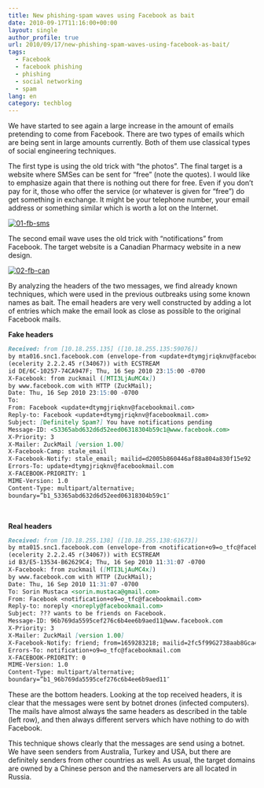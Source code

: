 ```yaml
---
title: New phishing-spam waves using Facebook as bait
date: 2010-09-17T11:16:00+00:00
layout: single
author_profile: true
url: 2010/09/17/new-phishing-spam-waves-using-facebook-as-bait/
tags:
  - Facebook
  - facebook phishing
  - phishing
  - social networking
  - spam
lang: en
category: techblog
---
```

We have started to see again a large increase in the amount of emails pretending to come from Facebook. There are two types of emails which are being sent in large amounts currently. Both of them use classical types of social engineering techniques.

The first type is using the old trick with “the photos”. The final target is a website where SMSes can be sent for “free” (note the quotes). I would like to emphasize again that there is nothing out there for free. Even if you don’t pay for it, those who offer the service (or whatever is given for “free”) do get something in exchange. It might be your telephone number, your email address or something similar which is worth a lot on the Internet.

[![01-fb-sms](http://lh3.ggpht.com/_vaUVXcmC3OI/TJNG6kK5njI/AAAAAAAACdc/7MbC1ntSrds/01-fb-sms_thumb%5B1%5D.png?imgmax=800 "01-fb-sms")](http://lh6.ggpht.com/_vaUVXcmC3OI/TJNG39uTiOI/AAAAAAAACdY/5ylDv4GGTwI/s1600-h/01-fb-sms%5B3%5D.png)

The second email wave uses the old trick with “notifications” from Facebook. The target website is a Canadian Pharmacy website in a new design.

[![02-fb-can](http://lh5.ggpht.com/_vaUVXcmC3OI/TJNHBUssubI/AAAAAAAACdk/-dmFIr57cLA/02-fb-can_thumb%5B1%5D.png?imgmax=800 "02-fb-can")](http://lh3.ggpht.com/_vaUVXcmC3OI/TJNG_vWZUPI/AAAAAAAACdg/14PBmRcQ8js/s1600-h/02-fb-can%5B3%5D.png)

By analyzing the headers of the two messages, we find already known techniques, which were used in the previous outbreaks using some known names as bait. The email headers are very well constructed by adding a lot of entries which make the email look as close as possible to the original Facebook mails.

**Fake headers**

```md
Received: from [10.18.255.135] ([10.18.255.135:59076])
by mta016.snc1.facebook.com (envelope-from <update+dtymgjriqknv@facebookmail.com>)
(ecelerity 2.2.2.45 r(34067)) with ECSTREAM
id DE/6C-10257-74CA947F; Thu, 16 Sep 2010 23:15:00 -0700
X-Facebook: from zuckmail ([MTI3LjAuMC4x])
by www.facebook.com with HTTP (ZuckMail);
Date: Thu, 16 Sep 2010 23:15:00 -0700
To:
From: Facebook <update+dtymgjriqknv@facebookmail.com>
Reply-to: Facebook <update+dtymgjriqknv@facebookmail.com>
Subject: [Definitely Spam?] You have notifications pending
Message-ID: <53365abd632d6d52eed06318304b59c1@www.facebook.com>
X-Priority: 3
X-Mailer: ZuckMail [version 1.00]
X-Facebook-Camp: stale_email
X-Facebook-Notify: stale_email; mailid=d2005b860446af88a804a830f15e92
Errors-To: update+dtymgjriqknv@facebookmail.com
X-FACEBOOK-PRIORITY: 1
MIME-Version: 1.0
Content-Type: multipart/alternative;
boundary=”b1_53365abd632d6d52eed06318304b59c1″
```

 

**Real headers**

```md
Received: from [10.18.255.138] ([10.18.255.138:61673])
by mta015.snc1.facebook.com (envelope-from <notification+o9=o_tfc@facebookmail.com>)
(ecelerity 2.2.2.45 r(34067)) with ECSTREAM
id B3/E5-13534-B62629C4; Thu, 16 Sep 2010 11:31:07 -0700
X-Facebook: from zuckmail ([MTI3LjAuMC4x])
by www.facebook.com with HTTP (ZuckMail);
Date: Thu, 16 Sep 2010 11:31:07 -0700
To: Sorin Mustaca <sorin.mustaca@gmail.com>
From: Facebook <notification+o9=o_tfc@facebookmail.com>
Reply-to: noreply <noreply@facebookmail.com>
Subject: ??? wants to be friends on Facebook.
Message-ID: 96b769da5595cef276c6b4ee6b9aed11@www.facebook.com
X-Priority: 3
X-Mailer: ZuckMail [version 1.00]
X-Facebook-Notify: friend; from=1659283218; mailid=2fc5f99G2738aab8Gca41707G2
Errors-To: notification+o9=o_tfc@facebookmail.com
X-FACEBOOK-PRIORITY: 0
MIME-Version: 1.0
Content-Type: multipart/alternative;
boundary=”b1_96b769da5595cef276c6b4ee6b9aed11″
```

These are the bottom headers. Looking at the top received headers, it is clear that the messages were sent by botnet drones (infected computers). The mails have almost always the same headers as described in the table (left row), and then always different servers which have nothing to do with Facebook.

This technique shows clearly that the messages are send using a botnet. We have seen senders from Australia, Turkey and USA, but there are definitely senders from other countries as well. As usual, the target domains are owned by a Chinese person and the nameservers are all located in Russia.